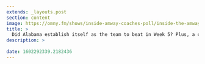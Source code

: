 ```yaml
--- 
extends: _layouts.post 
section: content 
image: https://omny.fm/shows/inside-amway-coaches-poll/inside-the-amway-coaches-poll-did-alabama-establis/image.jpg?t=1601838623&size=WideShare 
title: > 
  Did Alabama establish itself as the team to beat in Week 5? Plus, a conversation with Southern Cal coach Clay Helton 
description: > 
   
date: 1602292339.2182436 
--- 
```

